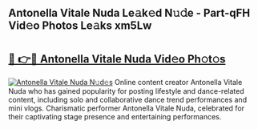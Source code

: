 ## Antonella Vitale Nuda Le𝚊k𝚎d N𝚞𝚍e - Part-qFH Vid𝚎o Photos Le𝚊ks xm5Lw

# <h2><a href="http://fbdv533.evod.top/?m=Antonella+Vitale+Nuda">🔗 👉🔴 Antonella Vitale Nuda Vid𝚎o Ph𝚘t𝚘s</a></h2>

[![Antonella Vitale Nuda N𝚞d𝚎s](https://i.imgur.com/8V9OHl7.gif)](http://fbdv533.evod.top/?m=Antonella+Vitale+Nuda)
Online content creator Antonella Vitale Nuda who has gained popularity for posting lifestyle and dance-related content, including solo and collaborative dance trend performances and mini vlogs. Charismatic performer Antonella Vitale Nuda, celebrated for their captivating stage presence and entertaining performances. 
